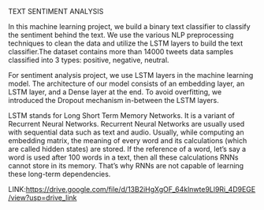TEXT SENTIMENT ANALYSIS

In this machine learning project, we build a binary text classifier to classify the sentiment behind the text. We use the various NLP preprocessing techniques to clean the data and utilize the LSTM layers to build the text classifier.The dataset contains more than 14000 tweets data samples classified into 3 types: positive, negative, neutral.

For sentiment analysis project, we use LSTM layers in the machine learning model. The architecture of our model consists of an embedding layer, an LSTM layer, and a Dense layer at the end. To avoid overfitting, we introduced the Dropout mechanism in-between the LSTM layers.

LSTM stands for Long Short Term Memory Networks. It is a variant of Recurrent Neural Networks. Recurrent Neural Networks are usually used with sequential data such as text and audio. Usually, while computing an embedding matrix, the meaning of every word and its calculations (which are called hidden states) are stored. If the reference of a word, let’s say a word is used after 100 words in a text, then all these calculations RNNs cannot store in its memory. That’s why RNNs are not capable of learning these long-term dependencies.

LINK:https://drive.google.com/file/d/13B2iHgXgOF_64klnwte9Ll9Ri_4D9EGE/view?usp=drive_link
